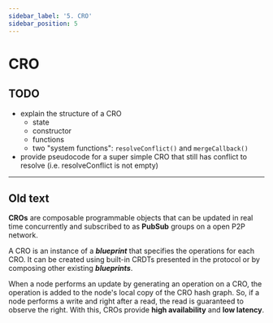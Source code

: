 ```yaml
---
sidebar_label: '5. CRO'
sidebar_position: 5
---
```


# CRO

## TODO
- explain the structure of a CRO
    - state
    - constructor
    - functions
    - two "system functions": `resolveConflict()` and `mergeCallback()`
- provide pseudocode for a super simple CRO that still has conflict to resolve (i.e. resolveConflict is not empty)

---

## Old text
**CROs** are composable programmable objects that can be updated in real time concurrently and subscribed to as **PubSub** groups on a open P2P network.

A CRO is an instance of a ***blueprint*** that specifies the operations for each CRO. It can be created using built-in CRDTs presented in the protocol or by composing other existing ***blueprints***.

When a node performs an update by generating an operation on a CRO, the operation is added to the node's local copy of the CRO hash graph. So, if a node performs a write and right after a read, the read is guaranteed to observe the right. With this, CROs provide **high availability** and **low latency**.
